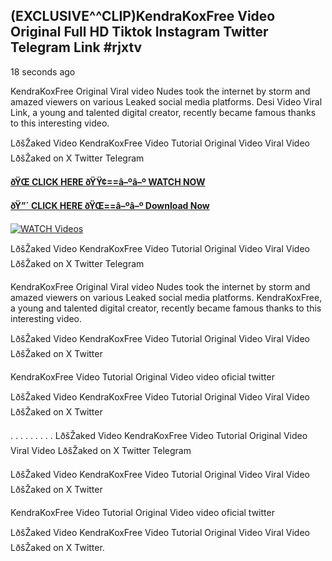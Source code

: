 ## (EXCLUSIVE^^CLIP)KendraKoxFree Video Original Full HD Tiktok Instagram Twitter Telegram Link #rjxtv

18 seconds ago

KendraKoxFree Original Viral video Nudes took the internet by storm and amazed viewers on various Leaked social media platforms. Desi Video Viral Link, a young and talented digital creator, recently became famous thanks to this interesting video.

LðšŽaked Video KendraKoxFree Video Tutorial Original Video Viral Video LðšŽaked on X Twitter Telegram

**[ðŸŒ CLICK HERE ðŸŸ¢==â–ºâ–º WATCH NOW](https://clips-mediaa.blogspot.com/2025/02/video-viral-download.html)**

**[ðŸ”´ CLICK HERE ðŸŒ==â–ºâ–º Download Now](https://clips-mediaa.blogspot.com/2025/02/video-viral-download.html)**

[![WATCH Videos](https://i.imgur.com/dJHk4Zq.gif)](https://clips-mediaa.blogspot.com/2025/02/video-viral-download.html)

LðšŽaked Video KendraKoxFree Video Tutorial Original Video Viral Video LðšŽaked on X Twitter Telegram

KendraKoxFree Original Viral video Nudes took the internet by storm and amazed viewers on various Leaked social media platforms. KendraKoxFree, a young and talented digital creator, recently became famous thanks to this interesting video.

LðšŽaked Video KendraKoxFree Video Tutorial Original Video Viral Video LðšŽaked on X Twitter

KendraKoxFree Video Tutorial Original Video video oficial twitter

LðšŽaked Video KendraKoxFree Video Tutorial Original Video Viral Video LðšŽaked on X Twitter

. . . . . . . . . LðšŽaked Video KendraKoxFree Video Tutorial Original Video Viral Video LðšŽaked on X Twitter Telegram

LðšŽaked Video KendraKoxFree Video Tutorial Original Video Viral Video LðšŽaked on X Twitter

KendraKoxFree Video Tutorial Original Video video oficial twitter

LðšŽaked Video KendraKoxFree Video Tutorial Original Video Viral Video LðšŽaked on X Twitter.
